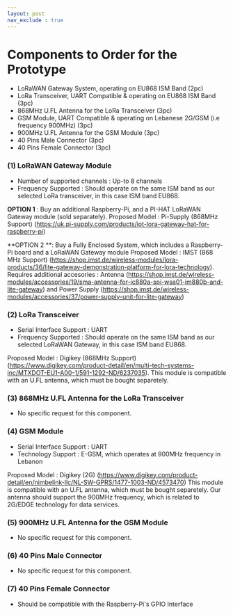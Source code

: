 ```yaml
---
layout: post
nav_exclude : true
---
```


# Components to Order for the Prototype

- LoRaWAN Gateway System, operating on EU868 ISM Band (2pc)
- LoRa Transceiver, UART Compatible & operating on EU868 ISM Band (3pc)
- 868MHz U.FL Antenna for the LoRa Transceiver (3pc)
- GSM Module, UART Compatible & operating on Lebanese 2G/GSM (i.e frequency 900MHz) (3pc)
- 900MHz U.FL Antenna for the GSM Module (3pc)
- 40 Pins Male Connector (3pc)
- 40 Pins Female Connector (3pc)

### (1) LoRaWAN Gateway Module

- Number of supported channels : Up-to 8 channels
- Frequency Supported : Should operate on the same ISM band as our selected LoRa transceiver, in this case ISM band EU868.

**OPTION 1** : Buy an additional Raspberry-Pi, and a PI-HAT LoRaWAN Gateway module (sold separately).
Proposed Model : Pi-Supply (868MHz Support) (https://uk.pi-supply.com/products/iot-lora-gateway-hat-for-raspberry-pi)

**OPTION 2 **: Buy a Fully Enclosed System, which includes a Raspberry-Pi board and a LoRaWAN Gateway module
Proposed Model : IMST (868 MHz Support) (https://shop.imst.de/wireless-modules/lora-products/36/lite-gateway-demonstration-platform-for-lora-technology). Requires additional accesories : Antenna (https://shop.imst.de/wireless-modules/accessories/19/sma-antenna-for-ic880a-spi-wsa01-im880b-and-lite-gateway) and Power Supply (https://shop.imst.de/wireless-modules/accessories/37/power-supply-unit-for-lite-gateway)


### (2) LoRa Transceiver

- Serial Interface Support : UART
- Frequency Supported : Should operate on the same ISM band as our selected LoRaWAN Gateway, in this case ISM band EU868.

Proposed Model : Digikey (868MHz Support) (https://www.digikey.com/product-detail/en/multi-tech-systems-inc/MTXDOT-EU1-A00-1/591-1292-ND/6237035). This module is compatible with an U.FL antenna, which must be bought separetely.

### (3) 868MHz U.FL Antenna for the LoRa Transceiver
- No specific request for this component.

### (4) GSM Module
- Serial Interface Support : UART
- Technology Support : E-GSM, which operates at 900MHz frequency in Lebanon

Proposed Model : Digikey (2G) (https://www.digikey.com/product-detail/en/nimbelink-llc/NL-SW-GPRS/1477-1003-ND/4573470) This module is compatible with an U.FL antenna, which must be bought separetely. Our antenna should support the 900MHz frequency, which is related to 2G/EDGE technology for data services.

### (5) 900MHz U.FL Antenna for the GSM Module 
- No specific request for this component.

### (6) 40 Pins Male Connector

- No specific request for this component.

### (7) 40 Pins Female Connector

- Should be compatible with the Raspberry-Pi's GPIO Interface
